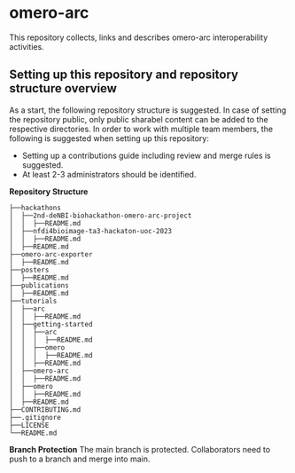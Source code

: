 # omero-arc
This repository collects, links and describes omero-arc interoperability activities.

## Setting up this repository and repository structure overview

As a start, the following repository structure is suggested.
In case of setting the repository public, only public sharabel content can be added to the respective directories.
In order to work with multiple team members, the following is suggested when setting up this repository:
- Setting up a contributions guide including review and merge rules is suggested.
- At least 2-3 administrators should be identified.

**Repository Structure**  

```
├──hackathons
│  ├──2nd-deNBI-biohackathon-omero-arc-project  
│  │  ├──README.md   
│  ├──nfdi4bioimage-ta3-hackaton-uoc-2023  
│  │  ├──README.md  
│  ├──README.md  
├──omero-arc-exporter  
│  ├──README.md
├──posters
│  ├──README.md
├──publications
│  ├──README.md
├──tutorials  
│  ├──arc  
│  │  ├──README.md  
│  ├──getting-started
│  │  ├──arc
│  │  │  ├──README.md  
│  │  ├──omero
│  │  │  ├──README.md  
│  │  ├──README.md  
│  ├──omero-arc  
│  │  ├──README.md  
│  ├──omero  
│  │  ├──README.md  
│  ├──README.md
├──CONTRIBUTING.md
├──.gitignore  
├──LICENSE  
└──README.md
```
**Branch Protection**
The main branch is protected. Collaborators need to push to a branch and merge into main.
